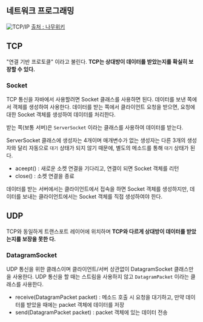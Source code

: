 
## 네트워크 프로그래밍

![TCP/IP](https://i.namu.wiki/i/9fiNm-uR5hBzSC_Z-h9zh2qU7UWQkvrkFge1Dq2DQ0IpBVfKLTZ_RRwD9RLJxulRCcQsUUPhuuQoelq9O_jTSA.webp)
[출처 : 나무위키](https://namu.wiki/w/TCP/IP)



## TCP
"연결 기반 프로토클" 이라고 불린다. **TCP는 상대방이 데이터를 받았는지를 확실히 보장할 수 있다.**

### Socket
TCP 통신을 자바에서 사용할려면 Socket 클래스를 사용하면 된다.
데이터를 보낸 쪽에서 객체를 생성하여 사용한다. 데이터를 받는 쪽에서 클라이언트 요청을 받으면, 요청에 대한 Socket 객체를 생성하여 데이터를 처리한다.

받는 쪽(보통 서버)은 `ServerSocket` 이라는 클래스를 사용하여 데이터를 받는다.

ServerSocket 클래스에 생성자는 4개이며 매개변수가 없는 생성자는 다른 3개의 생성자와 달리 자동으로 `대기` 상태가 되지 않기 때문에, 별도의 메소드를 통해 `대기` 상태가 된다.
- aceept() : 새로운 소켓 연결을 기다리고, 연결이 되면 Socket 객체를 리턴
- close() : 소켓 연결을 종료

데이터를 받는 서버에서는 클라이언트에서 접속을 하면 Socket 객체를 생성하지만, 데이터를 보내는 클라이언트에서는 Socket 객체를 직접 생성하여야 한다.


## UDP
TCP와 동일하게 트랜스포트 레이어에 위치하며 **TCP와 다르게 상대방이 데이터를 받았는지를 보장을 못한
다.**

### DatagramSocket
UDP 통신을 위한 클래스이며 클라이언트/서버 상관없이 DatagramSocket 클래스만을 사용한다.
UDP 통신을 할 때는 스트림을 사용하지 않고 `DatagramPacket` 이라는 클래스를 사용한다.

- receive(DatagramPacket packet) : 메소드 호출 시 요청을 대기하고, 만약 데이터를 받았을 때에는 packet 객체에 데이터를 저장
- send(DatagramPacket packet) : packet 객체에 있는 데이터 전송

